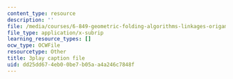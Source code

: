 ```yaml
---
content_type: resource
description: ''
file: /media/courses/6-849-geometric-folding-algorithms-linkages-origami-polyhedra-fall-2012/dd25dd674eb00be7b05aa4a246c7848f_8RI9OSOftUE.srt
file_type: application/x-subrip
learning_resource_types: []
ocw_type: OCWFile
resourcetype: Other
title: 3play caption file
uid: dd25dd67-4eb0-0be7-b05a-a4a246c7848f
---
```

